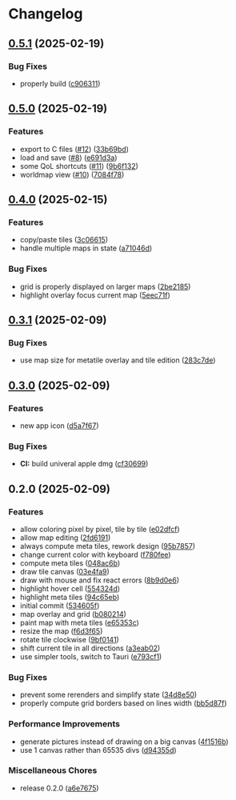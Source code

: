 # Changelog

## [0.5.1](https://github.com/digiz3d/gbge/compare/v0.5.0...v0.5.1) (2025-02-19)


### Bug Fixes

* properly build ([c906311](https://github.com/digiz3d/gbge/commit/c90631193a49dccbe8d70f88d12efe686e1f59ef))

## [0.5.0](https://github.com/digiz3d/gbge/compare/v0.4.0...v0.5.0) (2025-02-19)


### Features

* export to C files ([#12](https://github.com/digiz3d/gbge/issues/12)) ([33b69bd](https://github.com/digiz3d/gbge/commit/33b69bd838983d0e69041c15e8bd3865359d7681))
* load and save ([#8](https://github.com/digiz3d/gbge/issues/8)) ([e691d3a](https://github.com/digiz3d/gbge/commit/e691d3a764869a135aa9f01a38198170de472dba))
* some QoL shortcuts ([#11](https://github.com/digiz3d/gbge/issues/11)) ([9b6f132](https://github.com/digiz3d/gbge/commit/9b6f132349cbe4bffa1266dcdadc932240e96185))
* worldmap view ([#10](https://github.com/digiz3d/gbge/issues/10)) ([7084f78](https://github.com/digiz3d/gbge/commit/7084f78568720023ac54825ad830310ec4cef5cc))

## [0.4.0](https://github.com/digiz3d/gbge/compare/v0.3.1...v0.4.0) (2025-02-15)


### Features

* copy/paste tiles ([3c06615](https://github.com/digiz3d/gbge/commit/3c06615201054d6248eeb874841dc23a4c4a618a))
* handle multiple maps in state ([a71046d](https://github.com/digiz3d/gbge/commit/a71046db39026794e5a8195fdb066ad5c6c9463d))


### Bug Fixes

* grid is properly displayed on larger maps ([2be2185](https://github.com/digiz3d/gbge/commit/2be21852f83e65b9acb85a20babacb43de2cfbbb))
* highlight overlay focus current map ([5eec71f](https://github.com/digiz3d/gbge/commit/5eec71ff5a76d6b7bd1c2f9227949e632e768eab))

## [0.3.1](https://github.com/digiz3d/gbge/compare/v0.3.0...v0.3.1) (2025-02-09)


### Bug Fixes

* use map size for metatile overlay and tile edition ([283c7de](https://github.com/digiz3d/gbge/commit/283c7de1f20a4ad2d0a5adee0718dd290181bad5))

## [0.3.0](https://github.com/digiz3d/gbge/compare/v0.2.0...v0.3.0) (2025-02-09)


### Features

* new app icon ([d5a7f67](https://github.com/digiz3d/gbge/commit/d5a7f67ff76014d37cf57ddfd23a3b041ed4e612))


### Bug Fixes

* **CI:** build univeral apple dmg ([cf30699](https://github.com/digiz3d/gbge/commit/cf30699c322e89f1f3c26cb9543ef6a2c981f947))

## 0.2.0 (2025-02-09)


### Features

* allow coloring pixel by pixel, tile by tile ([e02dfcf](https://github.com/digiz3d/gbge/commit/e02dfcfd3055c9222731b19667f16752076178c7))
* allow map editing ([2fd6191](https://github.com/digiz3d/gbge/commit/2fd6191dbb2ac5da24bb8ffab5357f851f6451ae))
* always compute meta tiles, rework design ([95b7857](https://github.com/digiz3d/gbge/commit/95b7857666b1ab24ed6b975a7eb6d8734e7e2272))
* change current color with keyboard ([f780fee](https://github.com/digiz3d/gbge/commit/f780fee736734a2a48ba2856fc95e2e85ab14c6a))
* compute meta tiles ([048ac6b](https://github.com/digiz3d/gbge/commit/048ac6bf74cee9e58b50b73fe29fa9fe294c5725))
* draw tile canvas ([03e4fa9](https://github.com/digiz3d/gbge/commit/03e4fa939f28dee065bc0caea2ff6d6c2151e705))
* draw with mouse and fix react errors ([8b9d0e6](https://github.com/digiz3d/gbge/commit/8b9d0e67ff71e2fabf821dfc846bd36779f61740))
* highlight hover cell ([554324d](https://github.com/digiz3d/gbge/commit/554324deb34dae2035a7ff785922e53d088f087f))
* highlight meta tiles ([94c65eb](https://github.com/digiz3d/gbge/commit/94c65eb10008e051d64b82ccaa6d061924b06f6a))
* initial commit ([534605f](https://github.com/digiz3d/gbge/commit/534605f3bf1aaa7672513289768b26afcc267079))
* map overlay and grid ([b080214](https://github.com/digiz3d/gbge/commit/b080214af8ed7d6bdd3f7833b81edbad216bb8b5))
* paint map with meta tiles ([e65353c](https://github.com/digiz3d/gbge/commit/e65353cb20792e9055b8b7c40175871546079ccb))
* resize the map ([f6d3f65](https://github.com/digiz3d/gbge/commit/f6d3f6533907fd55c516738214a0a7cd23fda164))
* rotate tile clockwise ([9bf0141](https://github.com/digiz3d/gbge/commit/9bf0141d9f60cc9439e6753a0623749141a686f1))
* shift current tile in all directions ([a3eab02](https://github.com/digiz3d/gbge/commit/a3eab020a8cf679237ce69d9c31dd1a760ebb3f5))
* use simpler tools, switch to Tauri ([e793cf1](https://github.com/digiz3d/gbge/commit/e793cf1a10d1ee3de512005a54d4c9c38d92a16d))


### Bug Fixes

* prevent some rerenders and simplify state ([34d8e50](https://github.com/digiz3d/gbge/commit/34d8e50308bc966376a94ce4bb8ebf8535167927))
* properly compute grid borders based on lines width ([bb5d87f](https://github.com/digiz3d/gbge/commit/bb5d87fe83595180bd2e8c33b96d4f2e3ae811a2))


### Performance Improvements

* generate pictures instead of drawing on a big canvas ([4f1516b](https://github.com/digiz3d/gbge/commit/4f1516b9d2565df97ff7ff0986b7e904ce6b7931))
* use 1 canvas rather than 65535 divs ([d94355d](https://github.com/digiz3d/gbge/commit/d94355d62d84c2a4b47633ffae1f21cc89779aef))


### Miscellaneous Chores

* release 0.2.0 ([a6e7675](https://github.com/digiz3d/gbge/commit/a6e76755f0cba608296a81774c4baf0b32fa8386))
